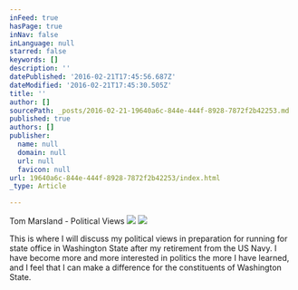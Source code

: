 ```yaml
---
inFeed: true
hasPage: true
inNav: false
inLanguage: null
starred: false
keywords: []
description: ''
datePublished: '2016-02-21T17:45:56.687Z'
dateModified: '2016-02-21T17:45:30.505Z'
title: ''
author: []
sourcePath: _posts/2016-02-21-19640a6c-844e-444f-8928-7872f2b42253.md
published: true
authors: []
publisher:
  name: null
  domain: null
  url: null
  favicon: null
url: 19640a6c-844e-444f-8928-7872f2b42253/index.html
_type: Article

---
```

Tom Marsland - Political Views
![](https://the-grid-user-content.s3-us-west-2.amazonaws.com/e113f764-43e5-42c8-88de-d7e1bbaeb55d.png)
![](https://the-grid-user-content.s3-us-west-2.amazonaws.com/846ce56f-22c0-419a-8e66-86ad8f21672b.png)

This is where I will discuss my political views in preparation for running for state office in Washington State after my retirement from the US Navy.  I have become more and more interested in politics the more I have learned, and I feel that I can make a difference for the constituents of Washington State.
